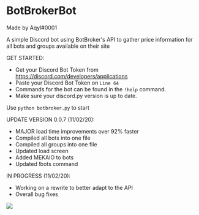 # BotBrokerBot

Made by Aqyl#0001

A simple Discord bot using BotBroker's API to gather price information for all bots and groups available on their site

GET STARTED:
- Get your Discord Bot Token from https://discord.com/developers/applications
- Paste your Discord Bot Token on `Line 64`
- Commands for the bot can be found in the `!help` command.
- Make sure your discord.py version is up to date.

Use `python botbroker.py` to start

UPDATE VERSION 0.0.7 (11/02/20):
- MAJOR load time improvements over 92% faster
- Compiled all bots into one file
- Compiled all groups into one file
- Updated load screen
- Added MEKAIO to bots
- Updated !bots command

IN PROGRESS (11/02/20):
- Working on a rewrite to better adapt to the API
- Overall bug fixes

<img src="https://i.imgur.com/aOGZFtP.png">
